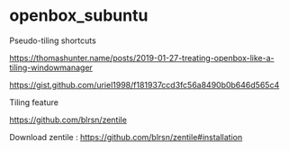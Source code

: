 # openbox_subuntu

Pseudo-tiling shortcuts

https://thomashunter.name/posts/2019-01-27-treating-openbox-like-a-tiling-windowmanager

https://gist.github.com/uriel1998/f181937ccd3fc56a8490b0b646d565c4

Tiling feature

https://github.com/blrsn/zentile

Download zentile :
https://github.com/blrsn/zentile#installation

